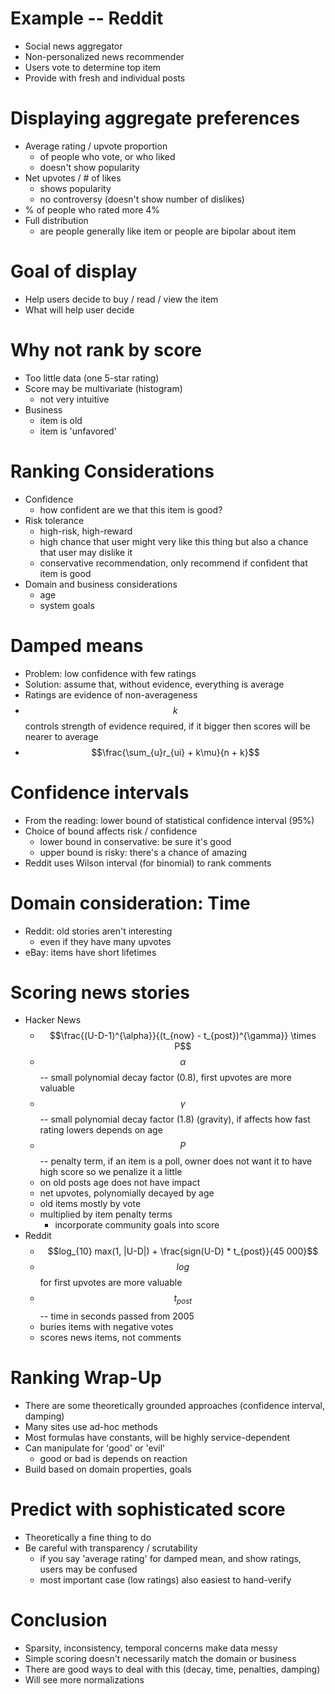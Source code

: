 # Example -- Reddit

- Social news aggregator
- Non-personalized news recommender
- Users vote to determine top item
- Provide with fresh and individual posts

# Displaying aggregate preferences

- Average rating / upvote proportion
    - of people who vote, or who liked
    - doesn't show popularity
- Net upvotes / # of likes
    - shows popularity
    - no controversy (doesn't show number of dislikes)
- % of people who rated more 4%
- Full distribution
    - are people generally like item or people are bipolar about item

# Goal of display

- Help users decide to buy / read / view the item
- What will help user decide


# Why not rank by score

- Too little data (one 5-star rating)
- Score may be multivariate (histogram)
    - not very intuitive
- Business
    - item is old
    - item is 'unfavored'


# Ranking Considerations

- Confidence
    - how confident are we that this item is good?
- Risk tolerance
    - high-risk, high-reward
    - high chance that user might very like this thing but also a chance that user may dislike it
    - conservative recommendation, only recommend if confident that item is good
- Domain and business considerations
    - age
    - system goals


# Damped means

- Problem: low confidence with few ratings
- Solution: assume that, without evidence, everything is average
- Ratings are evidence of non-averageness
- $$k$$ controls strength of evidence required, if it bigger then scores will be nearer to average
- $$\frac{\sum_{u}r_{ui} + k\mu}{n + k}$$


# Confidence intervals

- From the reading: lower bound of statistical confidence interval (95%)
- Choice of bound affects risk / confidence
    - lower bound in conservative: be sure it's good
    - upper bound is risky: there's a chance of amazing
- Reddit uses Wilson interval (for binomial) to rank comments


# Domain consideration: Time

- Reddit: old stories aren't interesting
    - even if they have many upvotes
- eBay: items have short lifetimes


# Scoring news stories

- Hacker News
    - $$\frac{(U-D-1)^{\alpha}}{(t_{now} - t_{post})^{\gamma}} \times P$$
    - $$\alpha$$ -- small polynomial decay factor (0.8), first upvotes are more valuable
    - $$\gamma$$ -- small polynomial decay factor (1.8) (gravity), if affects how fast rating lowers depends on age
    - $$P$$ -- penalty term, if an item is a poll, owner does not want it to have high score so we penalize it a little
    - on old posts age does not have impact
    - net upvotes, polynomially decayed by age
    - old items mostly by vote
    - multiplied by item penalty terms
        - incorporate community goals into score
- Reddit
    - $$log_{10} max(1, |U-D|) + \frac{sign(U-D) * t_{post}}{45 000}$$
    - $$log$$ for first upvotes are more valuable
    - $$t_{post}$$ -- time in seconds passed from 2005
    - buries items with negative votes
    - scores news items, not comments


# Ranking Wrap-Up

- There are some theoretically grounded approaches (confidence interval, damping)
- Many sites use ad-hoc methods
- Most formulas have constants, will be highly service-dependent
- Can manipulate for 'good' or 'evil'
    - good or bad is depends on reaction
- Build based on domain properties, goals


# Predict with sophisticated score

- Theoretically a fine thing to do
- Be careful with transparency / scrutability
    - if you say 'average rating' for damped mean, and show ratings, users may be confused
    - most important case (low ratings) also easiest to hand-verify


# Conclusion

- Sparsity, inconsistency, temporal concerns make data messy
- Simple scoring doesn't necessarily match the domain or business
- There are good ways to deal with this (decay, time, penalties, damping)
- Will see more normalizations
